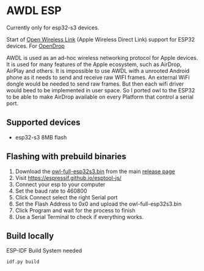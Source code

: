 # AWDL ESP

Currently only for esp32-s3 devices.

Start of [Open Wireless Link](https://github.com/seemoo-lab/owl) (Apple Wireless Direct Link) support for ESP32 devices. For [OpenDrop](https://github.com/seemoo-lab/opendrop)

AWDL is used as an ad-hoc wireless networking protocol for Apple devices. It is used for many features of the Apple ecosystem, such as AirDrop, AirPlay and others.
It is impossible to use AWDL with a unrooted Android phone as it needs to send and receive raw WIFI frames. An external WiFi dongle would be needed to send raw frames.
But then each wifi driver would beed to be implemented in user space. So I ported owl to the ESP32 to be able to make AirDrop available on every Platform that control a serial port.

## Supported devices
- esp32-s3 8MB flash

## Flashing with prebuild binaries
1. Download the [owl-full-esp32s3.bin](https://github.com/archef2000/esp-owl/releases/download/main/owl-full-esp32s3.bin) from the main [release page](https://github.com/archef2000/esp-owl/releases)
2. Visit https://espressif.github.io/esptool-js/
3. Connect your esp to your computer
4. Set the baud rate to 460800
5. Click Connect select the right Serial port
6. Set the Flash Address to 0x0 and upload the owl-full-esp32s3.bin
7. Click Program and wait for the process to finish
8. Use a Serial Terminal to check if everything works.

## Build locally
ESP-IDF Build System needed
```
idf.py build
```
